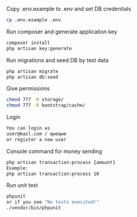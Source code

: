 Copy .env.example to .env and set DB credentials
```bash 
cp .env.example .env 
```
Run composer and generate application key 
```bash 
composer install
php artisan key:generate
```
Run migrations and seed DB by test data
```bash 
php artisan migrate
php artisan db:seed
```
Give permissions
```bash 
chmod 777 -R storage/
chmod 777 -R bootstrap/cache/
```
Login
```bash 
You can login as 
user@mail.com / qweqwe
or register a new user
```
Console command for money sending
```bash 
php artisan transaction:process {amount}
Example:
php artisan transaction:process 10
```
Run unit test
```bash 
phpunit
or if you see "No tests executed!"
./vendor/bin/phpunit
```